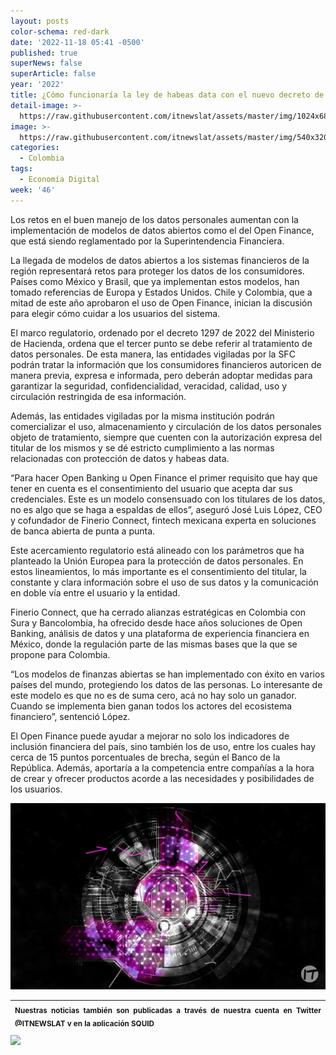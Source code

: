 ```yaml
---
layout: posts
color-schema: red-dark
date: '2022-11-18 05:41 -0500'
published: true
superNews: false
superArticle: false
year: '2022'
title: ¿Cómo funcionaría la ley de habeas data con el nuevo decreto de Open Finance?
detail-image: >-
  https://raw.githubusercontent.com/itnewslat/assets/master/img/1024x680/seguridad-morada-g.jpg
image: >-
  https://raw.githubusercontent.com/itnewslat/assets/master/img/540x320/seguridad-morada-p.jpg
categories:
  - Colombia
tags:
  - Economía Digital
week: '46'
---
```

Los retos en el buen manejo de los datos personales aumentan con la implementación de modelos de datos abiertos como el del Open Finance, que está siendo reglamentado por la Superintendencia Financiera. 

La llegada de modelos de datos abiertos a los sistemas financieros de la región representará retos para proteger los datos de los consumidores. Países como México y Brasil, que ya implementan estos modelos, han tomado referencias de Europa y Estados Unidos. Chile y Colombia, que a mitad de este año aprobaron el uso de Open Finance, inician la discusión para elegir cómo cuidar a los usuarios del sistema. 

El marco regulatorio, ordenado por el decreto 1297 de 2022 del Ministerio de Hacienda, ordena que el tercer punto se debe referir al tratamiento de datos personales. De esta manera, las entidades vigiladas por la SFC podrán tratar la información que los consumidores financieros autoricen de manera previa, expresa e informada, pero deberán adoptar medidas para garantizar la seguridad, confidencialidad, veracidad, calidad, uso y circulación restringida de esa información.

Además, las entidades vigiladas por la misma institución podrán comercializar el uso, almacenamiento y circulación de los datos personales objeto de tratamiento, siempre que cuenten con la autorización expresa del titular de los mismos y se dé estricto cumplimiento a las normas relacionadas con protección de datos y habeas data.

“Para hacer Open Banking u Open Finance el primer requisito que hay que tener en cuenta es el consentimiento del usuario que acepta dar sus credenciales. Este es un modelo consensuado con los titulares de los datos, no es algo que se haga a espaldas de ellos”, aseguró José Luis López, CEO y cofundador de Finerio Connect, fintech mexicana experta en soluciones de banca abierta de punta a punta. 

Este acercamiento regulatorio está alineado con los parámetros que ha planteado la Unión Europea para la protección de datos personales. En estos lineamientos, lo más importante es el consentimiento del titular, la constante y clara información sobre el uso de sus datos y la comunicación en doble vía entre el usuario y la entidad. 

Finerio Connect, que ha cerrado alianzas estratégicas en Colombia con Sura y Bancolombia, ha ofrecido desde hace años soluciones de Open Banking, análisis de datos y una plataforma de experiencia financiera en México, donde la regulación parte de las mismas bases que la que se propone para Colombia. 

“Los modelos de finanzas abiertas se han implementado con éxito en varios países del mundo, protegiendo los datos de las personas. Lo interesante de este modelo es que no es de suma cero, acá no hay solo un ganador. Cuando se implementa bien ganan todos los actores del ecosistema financiero”, sentenció López. 

El Open Finance puede ayudar a mejorar no solo los indicadores de inclusión financiera del país, sino también los de uso, entre los cuales hay cerca de 15 puntos porcentuales de brecha, según el Banco de la República. Además, aportaría a la competencia entre compañías a la hora de crear y ofrecer productos acorde a las necesidades y posibilidades de los usuarios. 

![](https://raw.githubusercontent.com/itnewslat/assets/master/img/540x320/seguridad-morada-p.jpg)

<table style="height: 42px;" width="569">
<tbody>
<tr>
<td style="text-align: justify;"><sub><strong>Nuestras noticias también son publicadas a través de nuestra cuenta en Twitter <a href="https://twitter.com/itnewslat?lang=es">@ITNEWSLAT</a> y en la aplicación <a href="https://squidapp.co/en/">SQUID</a></strong></sub></td>
</tr>
</tbody>
</table>

<img src="https://tracker.metricool.com/c3po.jpg?hash=56f88a41e39ab42c063cc51676587a04"/>